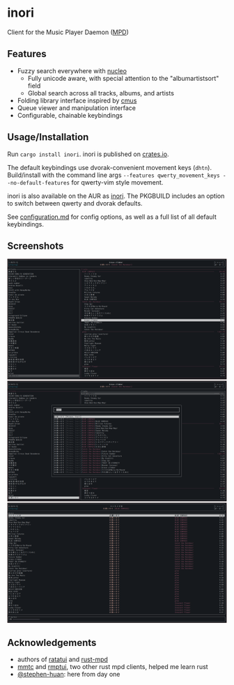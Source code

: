 # inori

Client for the Music Player Daemon ([MPD](https://www.musicpd.org/))

## Features

- Fuzzy search everywhere with
  [nucleo](https://github.com/helix-editor/nucleo)
  - Fully unicode aware, with special attention to the "albumartistsort"
    field
  - Global search across all tracks, albums, and artists
- Folding library interface inspired by [cmus](https://cmus.github.io/)
- Queue viewer and manipulation interface
- Configurable, chainable keybindings

## Usage/Installation

Run `cargo install inori`. inori is published on [crates.io](https://crates.io/crates/inori).

The default keybindings use dvorak-convenient movement keys (`dhtn`).
Build/install with the command line args
`--features qwerty_movement_keys --no-default-features` for qwerty-vim
style movement.

inori is also available on the AUR as [inori](https://aur.archlinux.org/packages/inori).
The PKGBUILD includes an option to switch between qwerty and dvorak defaults.

See [configuration.md](./CONFIGURATION.md) for config options, as well
as a full list of all default keybindings.

## Screenshots

![](./images/library.png) ![](./images/search.png)
![](./images/queue.png)

## Acknowledgements

- authors of [ratatui](https://ratatui.rs/) and
  [rust-mpd](https://docs.rs/mpd/latest/mpd/)
- [mmtc](https://github.com/figsoda/mmtc) and
  [rmptui](https://github.com/krolyxon/rmptui), two other rust mpd
  clients, helped me learn rust
- [@stephen-huan](https://github.com/stephen-huan): here from day one
